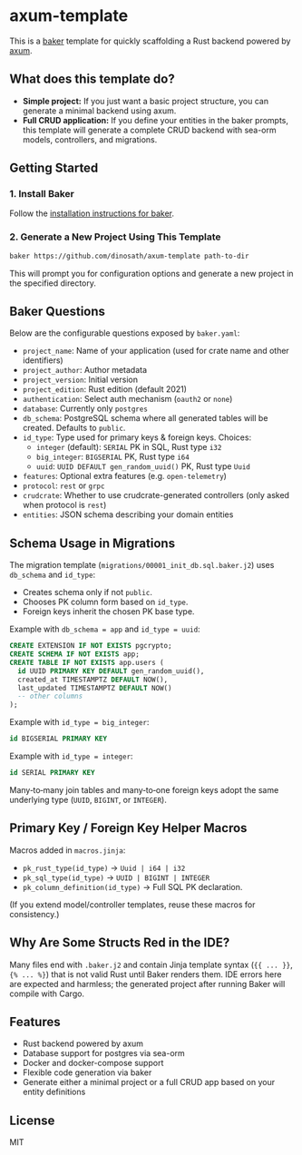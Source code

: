 # axum-template

This is a [baker](https://github.com/aliev/baker) template for quickly scaffolding a Rust backend powered by [axum](https://github.com/tokio-rs/axum).

## What does this template do?

- **Simple project:** If you just want a basic project structure, you can generate a minimal backend using axum.
- **Full CRUD application:** If you define your entities in the baker prompts, this template will generate a complete CRUD backend with sea-orm models, controllers, and migrations.

## Getting Started

### 1. Install Baker

Follow the [installation instructions for baker](https://github.com/aliev/baker?tab=readme-ov-file#installation).

### 2. Generate a New Project Using This Template

```sh
baker https://github.com/dinosath/axum-template path-to-dir
```

This will prompt you for configuration options and generate a new project in the specified directory.

## Baker Questions

Below are the configurable questions exposed by `baker.yaml`:

- `project_name`: Name of your application (used for crate name and other identifiers)
- `project_author`: Author metadata
- `project_version`: Initial version
- `project_edition`: Rust edition (default 2021)
- `authentication`: Select auth mechanism (`oauth2` or `none`)
- `database`: Currently only `postgres`
- `db_schema`: PostgreSQL schema where all generated tables will be created. Defaults to `public`.
- `id_type`: Type used for primary keys & foreign keys. Choices:
  - `integer` (default): `SERIAL` PK in SQL, Rust type `i32`
  - `big_integer`: `BIGSERIAL` PK, Rust type `i64`
  - `uuid`: `UUID DEFAULT gen_random_uuid()` PK, Rust type `Uuid`
- `features`: Optional extra features (e.g. `open-telemetry`)
- `protocol`: `rest` or `grpc`
- `crudcrate`: Whether to use crudcrate-generated controllers (only asked when protocol is `rest`)
- `entities`: JSON schema describing your domain entities

## Schema Usage in Migrations

The migration template (`migrations/00001_init_db.sql.baker.j2`) uses `db_schema` and `id_type`:

- Creates schema only if not `public`.
- Chooses PK column form based on `id_type`.
- Foreign keys inherit the chosen PK base type.

Example with `db_schema = app` and `id_type = uuid`:

```sql
CREATE EXTENSION IF NOT EXISTS pgcrypto;
CREATE SCHEMA IF NOT EXISTS app;
CREATE TABLE IF NOT EXISTS app.users (
  id UUID PRIMARY KEY DEFAULT gen_random_uuid(),
  created_at TIMESTAMPTZ DEFAULT NOW(),
  last_updated TIMESTAMPTZ DEFAULT NOW()
  -- other columns
);
```

Example with `id_type = big_integer`:
```sql
id BIGSERIAL PRIMARY KEY
```
Example with `id_type = integer`:
```sql
id SERIAL PRIMARY KEY
```

Many‑to‑many join tables and many‑to‑one foreign keys adopt the same underlying type (`UUID`, `BIGINT`, or `INTEGER`).

## Primary Key / Foreign Key Helper Macros

Macros added in `macros.jinja`:
- `pk_rust_type(id_type)` → `Uuid | i64 | i32`
- `pk_sql_type(id_type)` → `UUID | BIGINT | INTEGER`
- `pk_column_definition(id_type)` → Full SQL PK declaration.

(If you extend model/controller templates, reuse these macros for consistency.)

## Why Are Some Structs Red in the IDE?

Many files end with `.baker.j2` and contain Jinja template syntax (`{{ ... }}`, `{% ... %}`) that is not valid Rust until Baker renders them. IDE errors here are expected and harmless; the generated project after running Baker will compile with Cargo.

## Features
- Rust backend powered by axum
- Database support for postgres via sea-orm
- Docker and docker-compose support
- Flexible code generation via baker
- Generate either a minimal project or a full CRUD app based on your entity definitions

## License
MIT
